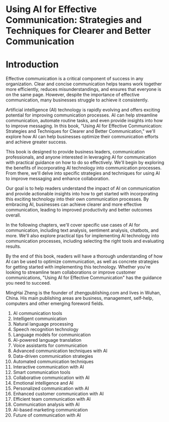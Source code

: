 # Using AI for Effective Communication: Strategies and Techniques for Clearer and Better Communication

# Introduction

Effective communication is a critical component of success in any organization. Clear and concise communication helps teams work together more efficiently, reduces misunderstandings, and ensures that everyone is on the same page. However, despite the importance of effective communication, many businesses struggle to achieve it consistently.

Artificial intelligence (AI) technology is rapidly evolving and offers exciting potential for improving communication processes. AI can help streamline communication, automate routine tasks, and even provide insights into how to improve messaging. In this book, "Using AI for Effective Communication: Strategies and Techniques for Clearer and Better Communication," we'll explore how AI can help businesses optimize their communication efforts and achieve greater success.

This book is designed to provide business leaders, communication professionals, and anyone interested in leveraging AI for communication with practical guidance on how to do so effectively. We'll begin by exploring the benefits of incorporating AI technology into communication processes. From there, we'll delve into specific strategies and techniques for using AI to improve messaging and enhance collaboration.

Our goal is to help readers understand the impact of AI on communication and provide actionable insights into how to get started with incorporating this exciting technology into their own communication processes. By embracing AI, businesses can achieve clearer and more effective communication, leading to improved productivity and better outcomes overall.

In the following chapters, we'll cover specific use cases of AI for communication, including text analysis, sentiment analysis, chatbots, and more. We'll also explore practical tips for implementing AI technology into communication processes, including selecting the right tools and evaluating results.

By the end of this book, readers will have a thorough understanding of how AI can be used to optimize communication, as well as concrete strategies for getting started with implementing this technology. Whether you're looking to streamline team collaborations or improve customer communications, "Using AI for Effective Communication" has the guidance you need to succeed.

MingHai Zheng is the founder of zhengpublishing.com and lives in Wuhan, China. His main publishing areas are business, management, self-help, computers and other emerging foreword fields.



1. AI communication tools
2. Intelligent communication
3. Natural language processing
4. Speech recognition technology
5. Language models for communication
6. AI-powered language translation
7. Voice assistants for communication
8. Advanced communication techniques with AI
9. Data-driven communication strategies
10. Automated communication techniques
11. Interactive communication with AI
12. Smart communication tools
13. Collaborative communication with AI
14. Emotional intelligence and AI
15. Personalized communication with AI
16. Enhanced customer communication with AI
17. Efficient team communication with AI
18. Communication analysis with AI
19. AI-based marketing communication
20. Future of communication with AI

